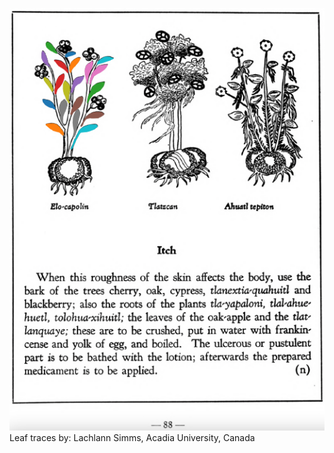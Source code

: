 ![L_ID401_p088_01_Elo-capolin.png](assets/L_ID401_p088_01_Elo-capolin.png)  
Leaf traces by: Lachlann Simms, Acadia University, Canada  
